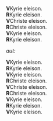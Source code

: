 **V**Kyrie eleison.  
**R**Kyrie eleison.  
**V**Christe eleison.  
**R**Christe eleison.  
**V**Kyrie eleison.  
**R**Kyrie eleison.

*aut:*

**V**Kyrie eleison.  
**R**Kyrie eleison.  
**V**Kyrie eleison.  
**R**Christe eleison.  
**V**Christe eleison.  
**R**Christe eleison.  
**V**Kyrie eleison.  
**R**Kyrie eleison.  
**V**Kyrie eleison.
